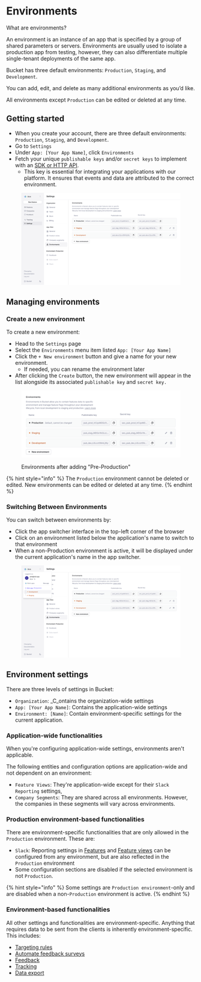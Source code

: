 # Environments

What are environments?

An environment is an instance of an app that is specified by a group of shared parameters or servers. Environments are usually used to isolate a production app from testing, however, they can also differentiate multiple single-tenant deployments of the same app.

Bucket has three default environments: `Production`, `Staging`, and `Development`.&#x20;

You can add, edit, and delete as many additional environments as you’d like.&#x20;

All environments except `Production` can be edited or deleted at any time.

## Getting started

* When you create your account, there are three default environments: `Production`, `Staging`, and `Development`.&#x20;
* Go to `Settings`
* Under `App: [Your App Name]`, click `Environments`
* Fetch your unique `publishable keys`  and/or `secret keys` to implement with an [SDK or HTTP API](../../supported-languages/overview.md).
  * This key is essential for integrating your applications with our platform. It ensures that events and data are attributed to the correct environment.

<figure><img src="../../.gitbook/assets/Environments Page V2-min.png" alt=""><figcaption></figcaption></figure>

## Managing environments

### Create a new environment

To create a new environment:

* Head to the `Settings` page
* Select the `Environments` menu item listed `App: [Your App Name]`
* Click the `+ New environment` button and give a name for your new environment.
  * If needed, you can rename the environment later
* After clicking the `Create` button, the new environment will appear in the list alongside its associated `publishable key` and `secret key.`

<figure><img src="../../.gitbook/assets/Environments-min.png" alt=""><figcaption><p>Environments after adding "Pre-Production"</p></figcaption></figure>

{% hint style="info" %}
The `Production` environment cannot be deleted or edited. New environments can be edited or deleted at any time.
{% endhint %}

### Switching Between Environments

You can switch between environments by:

* Click the app switcher interface in the top-left corner of the browser
* Click on an environment listed below the application's name to switch to that environment
* When a non-Production environment is active, it will be displayed under the current application's name in the app switcher.

<figure><img src="../../.gitbook/assets/Environments Switcher-min.png" alt=""><figcaption></figcaption></figure>

## Environment settings

There are three levels of settings in Bucket:

* `Organization`: _C_ontains the organization-wide settings
* `App: [Your App Name]`: Contains the application-wide settings
* `Environment: [Name]`: Contain environment-specific settings for the current application.

### Application-wide functionalities

When you're configuring application-wide settings, environments aren't applicable.

The following entities and configuration options are application-wide and not dependent on an environment:

* `Feature Views`: They're application-wide except for their `Slack Reporting` settings,
* `Company Segments`: They are shared across all environments. However, the companies in these segments will vary across environments.

### Production environment-based functionalities

There are environment-specific functionalities that are only allowed in the `Production` environment. These are:

* `Slack`: Reporting settings in [Features](../create-your-first-feature.md) and [Feature views](https://bucket.co/glossary/feature-views) can be configured from any environment, but are also reflected in the `Production` environment
* Some configuration sections are disabled if the selected environment is not `Production`.

{% hint style="info" %}
Some settings are `Production environment`-only and are disabled when a non-`Production` environment is active.
{% endhint %}

### Environment-based functionalities

All other settings and functionalities are environment-specific. Anything that requires data to be sent from the clients is inherently environment-specific. This includes:

* [Targeting rules](./)
* [Automate feedback surveys](../feature-analysis/automated-feedback-surveys.md)
* [Feedback](../product-overview.md#feedback)
* [Tracking](../product-overview.md#tracking)
* [Data export](../data-export.md)
